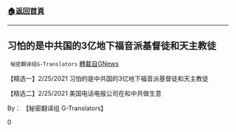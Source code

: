 ###  [:house:返回首頁](https://github.com/ourhimalayas/txt)
---

## 习怕的是中共国的3亿地下福音派基督徒和天主教徒
` 秘密翻译组G-Translators` [轉載自GNews](https://gnews.org/zh-hans/936028/)

【精选一】2/25/2021 习怕的是中共国的3亿地下福音派基督徒和天主教徒

【精选二】2/25/2021 美国电话电报公司在和中共做生意

By： 【秘密翻译组 G-Translators】



0
